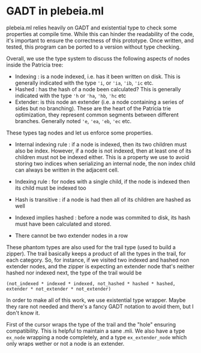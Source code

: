 # GADT in plebeia.ml

plebeia.ml relies heavily on GADT and existential type to check some properties at compile time.
While this can hinder the readability of the code, it's important to ensure the correctness of
this prototype. Once written, and tested, this program can be ported to a version without type
checking.

Overall, we use the type system to discuss the following aspects of nodes inside the Patricia tree:

- Indexing : is a node indexed, i.e. has it been written on disk. This is generally indicated with
  the type `'i`, or `'ia`, `'ib`, `'ic` etc.
- Hashed : has the hash of a node been calculated? This is generally indicated with the type `'h` or
  `'ha`, `'hb`, `'hc` etc
- Extender: is this node an extender (i.e. a node containing a series of sides but no branching).
  These are the heart of the Patricia trie optimization, they represent common segments between
  different branches. Generally noted `'e`, `'ea`, `'eb`, `'ec` etc.

These types tag nodes and let us enforce some properties.

 - Internal indexing rule : if a node is indexed, then its two children must also be index. However,
   if a node is not indexed, then at least one of its children must not be indexed either. This is
   a property we use to avoid storing two indices when serializing an internal node, the non index
   child can always be written in the adjacent cell.

 - Indexing rule : for nodes with a single child, if the node is indexed then its child must be
   indexed too

 - Hash is transitive : if a node is had then all of its children are hashed as well

 - Indexed implies hashed : before a node was commited to disk, its hash must have been calculated
   and stored.

 - There cannot be two extender nodes in a row


These phantom types are also used for the trail type (used to build a zipper). The trail basically
keeps a product of all the types in the trail, for each category. So, for instance, if we visited
two indexed and hashed non extender nodes, and the zipper is expecting an extender node that's neither hashed nor indexed next, the type of the trail would be

`(not_indexed * indexed * indexed, not_hashed * hashed * hashed, extender * not_extender * not_extender)`

In order to make all of this work, we use existential type wrapper. Maybe they rare not needed and there's a fancy GADT notation to avoid them, but I don't know it.

First of the cursor wraps the type of the trail and the "hole" ensuring compatibility.
This is helpful to maintain a sane .mli. We also have a type `ex_node` wrapping a node completely,
and a type `ex_extender_node` which only wraps wether or not a node is an extender.
